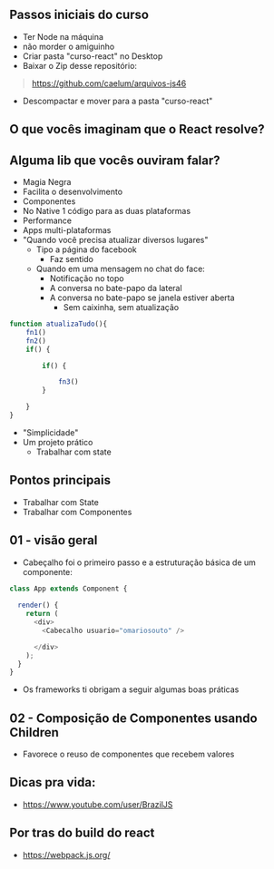 ## Passos iniciais do curso
- Ter Node na máquina
- não morder o amiguinho
- Criar pasta "curso-react" no Desktop
- Baixar o Zip desse repositório:
> https://github.com/caelum/arquivos-js46
- Descompactar e mover para a pasta
"curso-react"


## O que vocês imaginam que o React resolve?
## Alguma lib que vocês ouviram falar?
- Magia Negra
- Facilita o desenvolvimento
- Componentes
- No Native 1 código para as duas plataformas
- Performance
- Apps multi-plataformas
- "Quando você precisa atualizar diversos lugares"
    - Tipo a página do facebook
        - Faz sentido
    - Quando em uma mensagem no chat do face:
        - Notificação no topo
        - A conversa no bate-papo da lateral
        - A conversa no bate-papo se janela estiver aberta
            - Sem caixinha, sem atualização
```js
function atualizaTudo(){
    fn1()
    fn2()
    if() {

        if() {

            fn3()
        }

    }
}
```
- "Simplicidade"
- Um projeto prático
    - Trabalhar com state

## Pontos principais
- Trabalhar com State
- Trabalhar com Componentes


## 01 - visão geral
- Cabeçalho foi o primeiro passo e a estruturação básica de um componente:
```js
class App extends Component {
  
  render() {
    return (
      <div>
        <Cabecalho usuario="omariosouto" />

      </div>
    );
  }
}
```
- Os frameworks ti obrigam a seguir algumas boas práticas

## 02 - Composição de Componentes usando Children
- Favorece o reuso de componentes que recebem valores


## Dicas pra vida:
- https://www.youtube.com/user/BrazilJS

## Por tras do build do react
- https://webpack.js.org/









